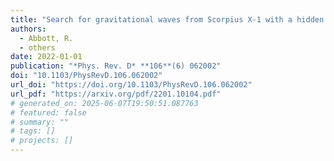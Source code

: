 ```yaml
---
title: "Search for gravitational waves from Scorpius X-1 with a hidden Markov model in O3 LIGO data"
authors:
  - Abbott, R.
  - others
date: 2022-01-01
publication: "*Phys. Rev. D* **106**(6) 062002"
doi: "10.1103/PhysRevD.106.062002"
url_doi: "https://doi.org/10.1103/PhysRevD.106.062002"
url_pdf: "https://arxiv.org/pdf/2201.10104.pdf"
# generated_on: 2025-06-07T19:50:51.087763
# featured: false
# summary: ""
# tags: []
# projects: []
---
```


